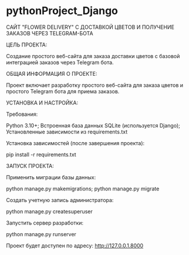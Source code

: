 # pythonProject_Django

САЙТ "FLOWER DELIVERY" С ДОСТАВКОЙ ЦВЕТОВ И ПОЛУЧЕНИЕ ЗАКАЗОВ ЧЕРЕЗ TELEGRAM-БОТА 

ЦЕЛЬ ПРОЕКТА:

Создание простого веб-сайта для заказа доставки цветов с базовой интеграцией заказов через Telegram бота.

ОБЩАЯ ИНФОРМАЦИЯ О ПРОЕКТЕ:

Проект включает разработку простого веб-сайта для заказа цветов и простого Telegram бота для приема заказов.

УСТАНОВКА И НАСТРОЙКА:

Требования:

Python 3.10+;
Встроенная база данных SQLite (используется Django);
Установленные зависимости из requirements.txt

Установка зависимостей (после завершения проекта):

pip install -r requirements.txt

ЗАПУСК ПРОЕКТА:

Применить миграции базы данных:

python manage.py makemigrations;
python manage.py migrate

Создать учетную запись администратора:

python manage.py createsuperuser

Запустить сервер разработки:

python manage.py runserver

Проект будет доступен по адресу: http://127.0.0.1.8000
